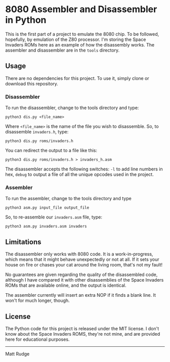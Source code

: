 # 8080 Assembler and Disassembler in Python

This is the first part of a project to emulate the 8080 chip. To be followed, hopefully, by emulation of the Z80 processor. I'm storing the Space Invaders ROMs here as an example of how the disassembly works. The assembler and disassembler are in the `tools` directory.

## Usage

There are no dependencies for this project. To use it, simply clone or download this repository.

### Disassembler

To run the disassembler, change to the tools directory and type:

```
python3 dis.py <file_name>
```

Where `<file_name>` is the name of the file you wish to disassemble. So, to disassemble `invaders.h`, type:

```
python3 dis.py roms/invaders.h
```

You can redirect the output to a file like this:

```
python3 dis.py roms/invaders.h > invaders_h.asm
```

The disassembler accepts the following switches: `-l` to add line numbers in hex, `debug` to output a file of all the unique opcodes used in the project.

### Assembler

To run the assembler, change to the tools directory and type

```
python3 asm.py input_file output_file
```

So, to re-assemble our `invaders.asm` file, type:

```
python3 asm.py invaders.asm invaders
```

## Limitations

The disassembler only works with 8080 code. It is a work-in-progress, which means that it might behave unexpectedly or not at all. If it sets your house on fire or chases your cat around the living room, that's not my fault!

No guarantees are given regarding the quality of the disassembled code, although I have compared it with other disassemblies of the Space Invaders ROMs that are available online, and the output is identical.

The assembler currently will insert an extra NOP if it finds a blank line. It won't for much longer, though.

## License

The Python code for this project is released under the MIT license. I don't know about the Space Invaders ROMS, they're not mine, and are provided here for educational purposes.

---

Matt Rudge
